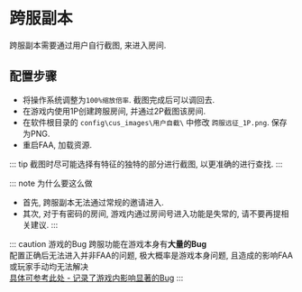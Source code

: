 # 跨服副本

跨服副本需要通过用户自行截图, 来进入房间.

## 配置步骤
* 将操作系统调整为`100%缩放倍率`. 截图完成后可以调回去.
* 在游戏内使用1P创建跨服房间, 并通过2P截图该房间. 
* 在软件根目录的 `config\cus_images\用户自截\` 中修改 `跨服远征_1P.png`. 保存为PNG.
* 重启FAA, 加载资源.

::: tip 
截图时尽可能选择有特征的独特的部分进行截图, 以更准确的进行查找.
:::

::: note 为什么要这么做
* 首先, 跨服副本无法通过常规的邀请进入.
* 其次, 对于有密码的房间, 游戏内通过房间号进入功能是失常的, 请不要再提相关建议. 
:::

::: caution 游戏的Bug
跨服功能在游戏本身有**大量的Bug**  
配置正确后无法进入并非FAA的问题, 极大概率是游戏本身问题, 且造成的影响FAA或玩家手动均无法解决  
[具体可参考此处 - 记录了游戏内影响显著的Bug](../development/hlhy_bug.md)
:::